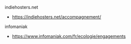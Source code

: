 indiehosters.net
* https://indiehosters.net/accompagnement/

infomaniak
* https://www.infomaniak.com/fr/ecologie/engagements
